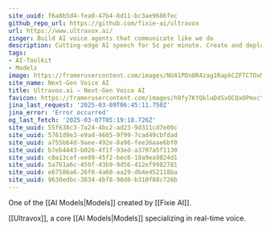 ```yaml
---
site_uuid: f6a8b5d4-fea0-47b4-8d11-bc3ae9686fec
github_repo_url: https://github.com/fixie-ai/ultravox
url: https://www.ultravox.ai/
zinger: Build AI voice agents that communicate like we do
description: Cutting-edge AI speech for 5¢ per minute. Create and deploy highly effective and natural Voice Agents in no time.
tags:
- AI-Toolkit
- Models
image: https://framerusercontent.com/images/NU41PDn8R4zag1RapkCZFTCTOxM.jpg
site_name: Next-Gen Voice AI
title: Ultravox.ai — Next-Gen Voice AI
favicon: https://framerusercontent.com/images/h9fy7KYQkluDdSvOCQxOPmxcY.svg
jina_last_request: '2025-03-09T06:45:11.750Z'
jina_error: 'Error occurred'
og_last_fetch: '2025-03-07T05:19:18.726Z'
site_uuid: 55f638c3-7a24-4bc2-ad23-9d311cd7e00c
site_uuid: 5761d9e3-e9ad-4605-9f99-7cad49cbfdad
site_uuid: a755b64d-9aee-492e-8a96-fee36aae6bf0
site_uuid: b7eb4443-b026-4f1f-93ed-a3797a5f1130
site_uuid: c0a13cef-ee99-45f2-bec6-10a9ea9824d1
site_uuid: 5a761a6c-459f-43b9-9d56-412ef9982781
site_uuid: e67586a6-26f0-4a60-aa29-db4e452118ba
site_uuid: 9630edbc-3834-4bf8-98d0-b310f80c726b
---
```


One of the [[AI Models|Models]] created by [[Fixie AI]].

 [[Ultravox]], a core [[AI Models|Models]] specializing in real-time voice.  
